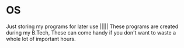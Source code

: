 # OS
Just storing my programs for later use
|||||
These programs are created during my B.Tech, These can come handy if you don't want to waste a whole lot of important hours.
